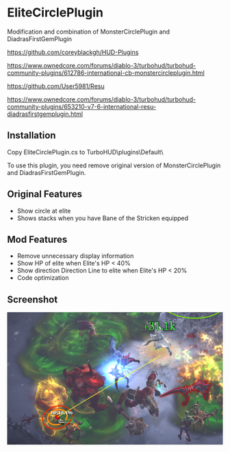 # EliteCirclePlugin

Modification and combination of MonsterCirclePlugin and DiadrasFirstGemPlugin


https://github.com/coreyblackgh/HUD-Plugins

https://www.ownedcore.com/forums/diablo-3/turbohud/turbohud-community-plugins/612786-international-cb-monstercircleplugin.html


https://github.com/User5981/Resu

https://www.ownedcore.com/forums/diablo-3/turbohud/turbohud-community-plugins/653210-v7-6-international-resu-diadrasfirstgemplugin.html




Installation
------------
Copy EliteCirclePlugin.cs to TurboHUD\plugins\Default\

To use this plugin, you need remove original version of MonsterCirclePlugin and DiadrasFirstGemPlugin.


Original Features
------------
+ Show circle at elite
+ Shows stacks when you have Bane of the Stricken equipped


Mod Features
------------
+ Remove unnecessary display information
+ Show HP of elite when Elite's HP < 40%
+ Show direction Direction Line to elite when Elite's HP < 20%
+ Code optimization



Screenshot
------------
![](EliteCirclePluginSS.png)


